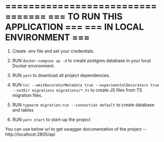 =================================
===  TO RUN THIS APPLICATION  ===
===    IN LOCAL ENVIRONMENT   ===
=================================

1. Create .env file and set your credentials.

2. RUN `docker-compose up -d` to create postgres database in your local Docker environment.

3. RUN `yarn` to download all project dependencies.

4. RUN `tsc --emitDecoratorMetadata true --experimentalDecorators true --outDir migrations migrations/*.ts` to create JS    files from TS migration files.

5. RUN `typeorm migration:run --connection default` to create database and tables


6. RUN `yarn start` to start-up the project


You can use below url to get swagger documentation of the project
-- http://localhost:2805/api
